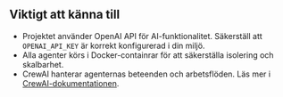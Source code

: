 ## Viktigt att känna till

- Projektet använder OpenAI API för AI-funktionalitet. Säkerställ att `OPENAI_API_KEY` är korrekt konfigurerad i din miljö.
- Alla agenter körs i Docker-containrar för att säkerställa isolering och skalbarhet.
- CrewAI hanterar agenternas beteenden och arbetsflöden. Läs mer i [CrewAI-dokumentationen](https://docs.crewai.com/).